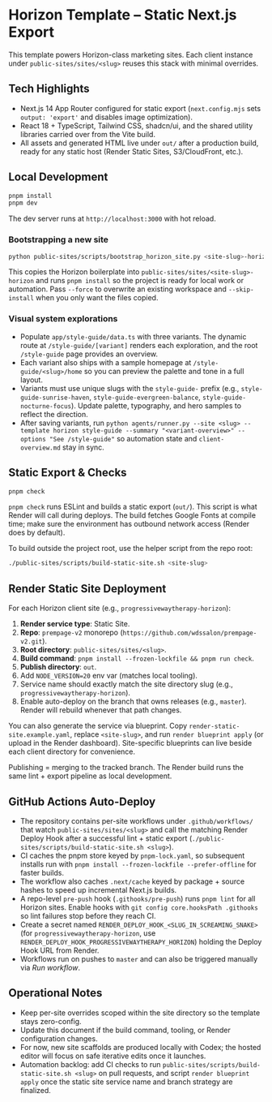 # Horizon Template – Static Next.js Export

This template powers Horizon-class marketing sites. Each client instance under `public-sites/sites/<slug>` reuses this stack with minimal overrides.

## Tech Highlights
- Next.js 14 App Router configured for static export (`next.config.mjs` sets `output: 'export'` and disables image optimization).
- React 18 + TypeScript, Tailwind CSS, shadcn/ui, and the shared utility libraries carried over from the Vite build.
- All assets and generated HTML live under `out/` after a production build, ready for any static host (Render Static Sites, S3/CloudFront, etc.).

## Local Development
```bash
pnpm install
pnpm dev
```

The dev server runs at `http://localhost:3000` with hot reload.

### Bootstrapping a new site
```bash
python public-sites/scripts/bootstrap_horizon_site.py <site-slug>-horizon
```

This copies the Horizon boilerplate into `public-sites/sites/<site-slug>-horizon` and runs `pnpm install` so the project
is ready for local work or automation. Pass `--force` to overwrite an existing workspace and `--skip-install` when you
only want the files copied.

### Visual system explorations
- Populate `app/style-guide/data.ts` with three variants. The dynamic route at `/style-guide/[variant]` renders each exploration, and the root `/style-guide` page provides an overview.
- Each variant also ships with a sample homepage at `/style-guide/<slug>/home` so you can preview the palette and tone in a full layout.
- Variants must use unique slugs with the `style-guide-` prefix (e.g., `style-guide-sunrise-haven`, `style-guide-evergreen-balance`, `style-guide-nocturne-focus`). Update palette, typography, and hero samples to reflect the direction.
- After saving variants, run `python agents/runner.py --site <slug> --template horizon style-guide --summary "<variant-overview>" --options "See /style-guide"` so automation state and `client-overview.md` stay in sync.

## Static Export & Checks
```bash
pnpm check
```

`pnpm check` runs ESLint and builds a static export (`out/`). This script is what Render will call during deploys. The build fetches Google Fonts at compile time; make sure the environment has outbound network access (Render does by default).

To build outside the project root, use the helper script from the repo root:
```bash
./public-sites/scripts/build-static-site.sh <site-slug>
```

## Render Static Site Deployment
For each Horizon client site (e.g., `progressivewaytherapy-horizon`):
1. **Render service type**: Static Site.
2. **Repo**: `prempage-v2` monorepo (`https://github.com/wdssalon/prempage-v2.git`).
3. **Root directory**: `public-sites/sites/<slug>`.
4. **Build command**: `pnpm install --frozen-lockfile && pnpm run check`.
5. **Publish directory**: `out`.
6. Add `NODE_VERSION=20` env var (matches local tooling).
7. Service name should exactly match the site directory slug (e.g., `progressivewaytherapy-horizon`).
8. Enable auto-deploy on the branch that owns releases (e.g., `master`). Render will rebuild whenever that path changes.

You can also generate the service via blueprint. Copy `render-static-site.example.yaml`, replace `<site-slug>`, and run `render blueprint apply` (or upload in the Render dashboard). Site-specific blueprints can live beside each client directory for convenience.

Publishing = merging to the tracked branch. The Render build runs the same lint + export pipeline as local development.

## GitHub Actions Auto-Deploy
- The repository contains per-site workflows under `.github/workflows/` that watch `public-sites/sites/<slug>` and call the matching Render Deploy Hook after a successful lint + static export (`./public-sites/scripts/build-static-site.sh <slug>`).
- CI caches the pnpm store keyed by `pnpm-lock.yaml`, so subsequent installs run with `pnpm install --frozen-lockfile --prefer-offline` for faster builds.
- The workflow also caches `.next/cache` keyed by package + source hashes to speed up incremental Next.js builds.
- A repo-level `pre-push` hook (`.githooks/pre-push`) runs `pnpm lint` for all Horizon sites. Enable hooks with `git config core.hooksPath .githooks` so lint failures stop before they reach CI.
- Create a secret named `RENDER_DEPLOY_HOOK_<SLUG_IN_SCREAMING_SNAKE>` (for `progressivewaytherapy-horizon`, use `RENDER_DEPLOY_HOOK_PROGRESSIVEWAYTHERAPY_HORIZON`) holding the Deploy Hook URL from Render.
- Workflows run on pushes to `master` and can also be triggered manually via *Run workflow*.

## Operational Notes
- Keep per-site overrides scoped within the site directory so the template stays zero-config.
- Update this document if the build command, tooling, or Render configuration changes.
- For now, new site scaffolds are produced locally with Codex; the hosted editor will focus on safe iterative edits once it launches.
- Automation backlog: add CI checks to run `public-sites/scripts/build-static-site.sh <slug>` on pull requests, and script `render blueprint apply` once the static site service name and branch strategy are finalized.
